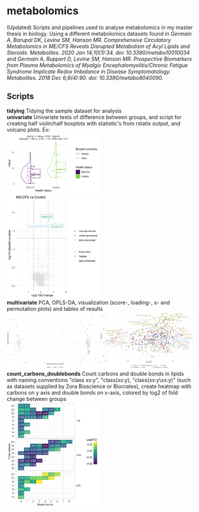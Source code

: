 # metabolomics 
(Updated) Scripts and pipelines used to analyse metabolomics in my master thesis in biology. Using a different metabolomics datasets found in *Germain A, Barupal DK, Levine SM, Hanson MR. Comprehensive Circulatory Metabolomics in ME/CFS Reveals Disrupted Metabolism of Acyl Lipids and Steroids. Metabolites. 2020 Jan 14;10(1):34. doi: 10.3390/metabo10010034* and  *Germain A, Ruppert D, Levine SM, Hanson MR. Prospective Biomarkers from Plasma Metabolomics of Myalgic Encephalomyelitis/Chronic Fatigue Syndrome Implicate Redox Imbalance in Disease Symptomatology. Metabolites. 2018 Dec 6;8(4):90. doi: 10.3390/metabo8040090.*


## Scripts
**tidying** Tidying the sample dataset for analysis<br/>
**univariate** Univariate tests of difference between groups, and script for creating half violin/half boxplots with statistic's from rstatix output, and volcano plots. Ex: <br/>
<img src="plots/example_violinboxplot.png" width=50% height=50%><br/>
<img src="plots/volcanoplot.png" width=50% height=50%><br/>
**multivariate** PCA, OPLS-DA, visualization (score-, loading-, s- and permutation plots) and tables of results<br/>
<img src="plots/OPLS_scores_and_loadings.png" width=100% height=100%><br/>
**count_carbons_doublebonds** Count carbons and double bonds in lipids with naming conventions "class xx:y", "class(xx:y), "class(xx:y\xx:y)" (such as datasets supplied by Zora Bioscience or Biocrates), create heatmap with carbons on y axis and double bonds on x-axis, colored by log2 of fold change between groups <br/>
<img src="plots/LipidCarbonDoublebonds.png" width=50% height=50%><br/>
